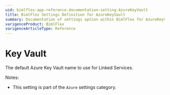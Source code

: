 ```yaml
---
uid: bimlflex-app-reference-documentation-setting-AzureKeyVault
title: BimlFlex Settings Definition for AzureKeyVault
summary: Documentation of settings option within BimlFlex for AzureKeyVault
varigenceProduct: BimlFlex
varigenceArticleType: Reference
---
```


# Key Vault

The default Azure Key Vault name to use for Linked Services.

Notes:

* This setting is part of the `Azure` settings category.

